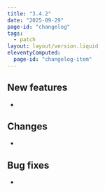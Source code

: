 ```yaml
---
title: "3.4.2"
date: "2025-09-29"
page-id: "changelog"
tags: 
  - patch
layout: layout/version.liquid
eleventyComputed:
  page-id: "changelog-item"
---
```

## New features
- 

## Changes
- 

## Bug fixes
- 